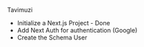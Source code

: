 Tavimuzi

- Initialize a Next.js Project - Done
- Add Next Auth for authentication (Google)
- Create the Schema User
